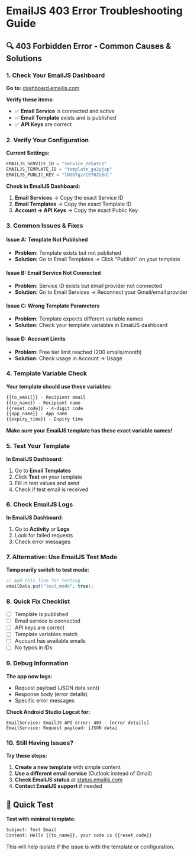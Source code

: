# EmailJS 403 Error Troubleshooting Guide

## 🔍 **403 Forbidden Error - Common Causes & Solutions**

### **1. Check Your EmailJS Dashboard**

**Go to:** [dashboard.emailjs.com](https://dashboard.emailjs.com/)

**Verify these items:**
- ✅ **Email Service** is connected and active
- ✅ **Email Template** exists and is published
- ✅ **API Keys** are correct

### **2. Verify Your Configuration**

**Current Settings:**
```java
EMAILJS_SERVICE_ID = "service_ze5atc1"
EMAILJS_TEMPLATE_ID = "template_ga2yjap" 
EMAILJS_PUBLIC_KEY = "lNdDTgzrCE70Ze8dl"
```

**Check in EmailJS Dashboard:**
1. **Email Services** → Copy the exact Service ID
2. **Email Templates** → Copy the exact Template ID  
3. **Account → API Keys** → Copy the exact Public Key

### **3. Common Issues & Fixes**

#### **Issue A: Template Not Published**
- **Problem:** Template exists but not published
- **Solution:** Go to Email Templates → Click "Publish" on your template

#### **Issue B: Email Service Not Connected**
- **Problem:** Service ID exists but email provider not connected
- **Solution:** Go to Email Services → Reconnect your Gmail/email provider

#### **Issue C: Wrong Template Parameters**
- **Problem:** Template expects different variable names
- **Solution:** Check your template variables in EmailJS dashboard

#### **Issue D: Account Limits**
- **Problem:** Free tier limit reached (200 emails/month)
- **Solution:** Check usage in Account → Usage

### **4. Template Variable Check**

**Your template should use these variables:**
```html
{{to_email}} - Recipient email
{{to_name}} - Recipient name  
{{reset_code}} - 4-digit code
{{app_name}} - App name
{{expiry_time}} - Expiry time
```

**Make sure your EmailJS template has these exact variable names!**

### **5. Test Your Template**

**In EmailJS Dashboard:**
1. Go to **Email Templates**
2. Click **Test** on your template
3. Fill in test values and send
4. Check if test email is received

### **6. Check EmailJS Logs**

**In EmailJS Dashboard:**
1. Go to **Activity** or **Logs**
2. Look for failed requests
3. Check error messages

### **7. Alternative: Use EmailJS Test Mode**

**Temporarily switch to test mode:**
```java
// Add this line for testing
emailData.put("test_mode", true);
```

### **8. Quick Fix Checklist**

- [ ] Template is published
- [ ] Email service is connected
- [ ] API keys are correct
- [ ] Template variables match
- [ ] Account has available emails
- [ ] No typos in IDs

### **9. Debug Information**

**The app now logs:**
- Request payload (JSON data sent)
- Response body (error details)
- Specific error messages

**Check Android Studio Logcat for:**
```
EmailService: EmailJS API error: 403 - [error details]
EmailService: Request payload: [JSON data]
```

### **10. Still Having Issues?**

**Try these steps:**
1. **Create a new template** with simple content
2. **Use a different email service** (Outlook instead of Gmail)
3. **Check EmailJS status** at [status.emailjs.com](https://status.emailjs.com/)
4. **Contact EmailJS support** if needed

## 🚀 **Quick Test**

**Test with minimal template:**
```html
Subject: Test Email
Content: Hello {{to_name}}, your code is {{reset_code}}
```

This will help isolate if the issue is with the template or configuration. 